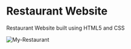 # Restaurant Website
Restaurant Website built using HTML5 and CSS

![My-Restaurant](https://github.com/ashish91/restaurant-website/assets/2291064/45bf8956-2274-43b8-8d87-d8494921834e)
